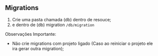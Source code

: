 ##  Migrations

1. Crie uma pasta chamada (db) dentro de resouce;
2. e dentro de (db) migration `/db/migration`


Observações Importante:

- Não crie migrations com projeto ligado (Caso ao reiniciar o projeto ele ira gerar outra migration);